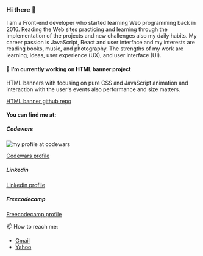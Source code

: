 ### Hi there 👋

I am a Front-end developer who started learning Web programming back in 2016. Reading the Web sites practicing and learning through the implementation of the projects and new challenges also my daily habits. My career passion is JavaScript, React and user interface and my interests are reading books, music, and photography. The strengths of my work are learning, ideas, user experience (UX), and user interface (UI). 

#### 🔭 I’m currently working on HTML banner project
HTML banners with focusing on pure CSS and JavaScript animation and interaction with the user's events also performance and size matters.

[HTML banner github repo](https://github.com/AliTaee/html-banner)

#### You can find me at:

##### Codewars
![my profile at codewars](https://www.codewars.com/users/AliTaee/badges/large)

[Codewars profile](https://www.codewars.com/users/AliTaee/)

##### Linkedin
[Linkedin profile](https://www.linkedin.com/in/alitaee/)

##### Freecodecamp
[Freecodecamp profile](https://www.freecodecamp.org/alitaee)

📫 How to reach me:
- [Gmail](ali.taee.72@gmail.com)
- [Yahoo](alitaee20@yahoo.com)

<!--
**AliTaee/AliTaee** is a ✨ _special_ ✨ repository because its `README.md` (this file) appears on your GitHub profile.

Here are some ideas to get you started:

- 🔭 I’m currently working on ...
- 🌱 I’m currently learning ...
- 👯 I’m looking to collaborate on ...
- 🤔 I’m looking for help with ...
- 💬 Ask me about ...
- 📫 How to reach me: ...
- 😄 Pronouns: ...
- ⚡ Fun fact: ...
-->
